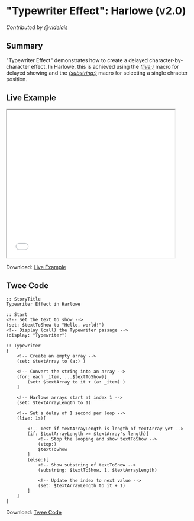 # "Typewriter Effect": Harlowe (v2.0)

*Contributed by <a href="https://github.com/videlais">@videlais</a>*

## Summary

"Typewriter Effect" demonstrates how to create a delayed character-by-character effect. In Harlowe, this is achieved using the *[(live:)](https://twine2.neocities.org/#macro_live)* macro for delayed showing and the *[(substring:)](https://twine2.neocities.org/#macro_substring)* macro for selecting a single chracter position.

## Live Example

<section>
<iframe src="harlowe_typewriter_example.html" height=400 width=90%></iframe>


Download: <a href="harlowe_typewriter_example.html" target="_blank">Live Example</a>
</section>

## Twee Code

```
:: StoryTitle
Typewriter Effect in Harlowe

:: Start
<!-- Set the text to show -->
(set: $textToShow to "Hello, world!")
<!-- Display (call) the Typewriter passage -->
(display: "Typewriter")

:: Typewriter
{
	<!-- Create an empty array -->
	(set: $textArray to (a:) )
	
	<!-- Convert the string into an array -->
	(for: each _item, ...$textToShow)[
		(set: $textArray to it + (a: _item) )
	]
	
	<!-- Harlowe arrays start at index 1 -->
	(set: $textArrayLength to 1)
	
	<!-- Set a delay of 1 second per loop -->
	(live: 1s)[
		
		<!-- Test if textArrayLength is length of textArray yet -->
		(if: $textArrayLength >= $textArray's length)[
			<!-- Stop the looping and show textToShow -->
			(stop:)
			$textToShow
		]
		(else:)[
			<!-- Show substring of textToShow -->
			(substring: $textToShow, 1, $textArrayLength)
			
			<!-- Update the index to next value -->
			(set: $textArrayLength to it + 1)
		]
	]
}

```

Download: <a href="harlowe_typewriter_twee.txt" target="_blank">Twee Code</a>

